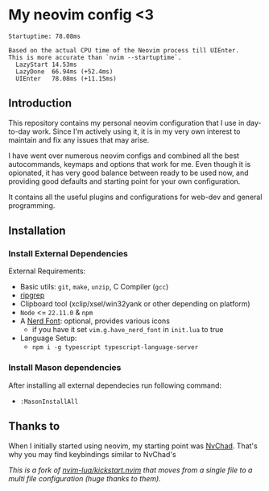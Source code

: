 # My neovim config <3

```
Startuptime: 78.08ms

Based on the actual CPU time of the Neovim process till UIEnter.
This is more accurate than `nvim --startuptime`.
  LazyStart 14.53ms
  LazyDone  66.94ms (+52.4ms)
  UIEnter   78.08ms (+11.15ms)
```

## Introduction

This repository contains my personal neovim configuration that I use in day-to-day work.
Since I'm actively using it, it is in my very own interest to maintain and fix any issues that may arise.

I have went over numerous neovim configs and combined all the best autocommands, keymaps and options that work for me.
Even though it is opionated, it has very good balance between ready to be used now, and providing good defaults and starting point for your own configuration.

It contains all the useful plugins and configurations for web-dev and general programming.

## Installation

### Install External Dependencies

External Requirements:

- Basic utils: `git`, `make`, `unzip`, C Compiler (`gcc`)
- [ripgrep](https://github.com/BurntSushi/ripgrep#installation)
- Clipboard tool (xclip/xsel/win32yank or other depending on platform)
- `Node` <= `22.11.0` & `npm`
- A [Nerd Font](https://www.nerdfonts.com/): optional, provides various icons
  - if you have it set `vim.g.have_nerd_font` in `init.lua` to true
- Language Setup:
  - `npm i -g typescript typescript-language-server`

### Install Mason dependencies

After installing all external dependecies run following command:

- `:MasonInstallAll`

## Thanks to

When I initially started using neovim, my starting point was [NvChad](https://nvchad.com/). That's why you may find keybindings similar to NvChad's

_This is a fork of [nvim-lua/kickstart.nvim](https://github.com/nvim-lua/kickstart.nvim) that moves from a single file to a multi file configuration (huge thanks to them)._
